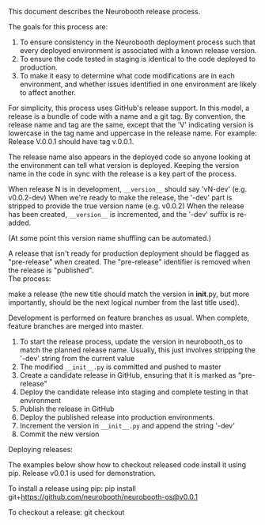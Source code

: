
This document describes the Neurobooth release process.

The goals for this process are:
1. To ensure consistency in the Neurobooth deployment process such that every deployed environment is associated with a known release version. 
2. To ensure the code tested in staging is identical to the code deployed to production.
3. To make it easy to determine what code modifications are in each environment, and whether issues identified in one environment are likely to affect another. 

For simplicity, this process uses GitHub's release support. In this model, a release is a bundle of code with a name and a git tag. By convention, the release name and tag are the same, except that the 'V' indicating version is lowercase in the tag name and uppercase in the release name.  For example: Release V.0.0.1 should have tag v.0.0.1.

The release name also appears in the deployed code so anyone looking at the environment can tell what version is deployed. Keeping the version name in the code in sync with the release is a key part of the process. 

When release N is in development, `__version__` should say 'vN-dev' (e.g. v0.0.2-dev)
When we're ready to make the release, the '-dev' part is stripped to provide the true version name (e.g. v0.0.2)
When the release has been created, `__version__` is incremented, and the '-dev' suffix is re-added.

(At some point this version name shuffling can be automated.)

A release that isn't ready for production deployment should be flagged as "pre-release" when created. The "pre-release" identifier is removed when the release is "published".  
The process: 

make a release (the new title should match the version in __init__.py, but more importantly, should be the next logical number from the last title used).

Development is performed on feature branches as usual. When complete, feature branches are merged into master.

1. To start the release process, update the version in neurobooth_os to match the planned release name. Usually, this just involves stripping the '-dev' string from the current value
3. The modified `__init__.py` is committed and pushed to master
4. Create a candidate release in GitHub, ensuring that it is marked as "pre-release" 
5. Deploy the candidate release into staging and complete testing in that environment 
6. Publish the release in GitHub 
7. Deploy the published release into production environments. 
8. Increment the version in `__init__.py` and append the string '-dev' 
9. Commit the new version
 
Deploying releases: 

The examples below show how to checkout released code install it using pip. Release v0.0.1 is used for demonstration. 

To install a release using pip: 
	pip install git+https://github.com/neurobooth/neurobooth-os@v0.0.1

To checkout a release:
	git checkout